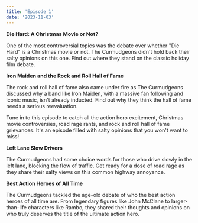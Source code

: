 ```yaml
---
title: 'Episode 1'
date: '2023-11-03'
---
```


**Die Hard: A Christmas Movie or Not?**

One of the most controversial topics was the debate over whether "Die Hard" is a Christmas movie or not. The Curmudgeons didn't hold back their salty opinions on this one. Find out where they stand on the classic holiday film debate.


**Iron Maiden and the Rock and Roll Hall of Fame**

The rock and roll hall of fame also came under fire as The Curmudgeons discussed why a band like Iron Maiden, with a massive fan following and iconic music, isn't already inducted. Find out why they think the hall of fame needs a serious reevaluation.

Tune in to this episode to catch all the action hero excitement, Christmas movie controversies, road rage rants, and rock and roll hall of fame grievances. It's an episode filled with salty opinions that you won't want to miss!


**Left Lane Slow Drivers**

The Curmudgeons had some choice words for those who drive slowly in the left lane, blocking the flow of traffic. Get ready for a dose of road rage as they share their salty views on this common highway annoyance.



**Best Action Heroes of All Time**

The Curmudgeons tackled the age-old debate of who the best action heroes of all time are. From legendary figures like John McClane to larger-than-life characters like Rambo, they shared their thoughts and opinions on who truly deserves the title of the ultimate action hero.

